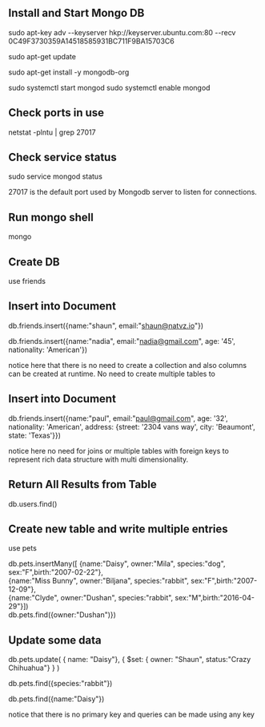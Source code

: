 ## Install and Start Mongo DB

  sudo apt-key adv --keyserver hkp://keyserver.ubuntu.com:80 --recv 0C49F3730359A14518585931BC711F9BA15703C6

  sudo apt-get update

  sudo apt-get install -y mongodb-org

  sudo systemctl start mongod
  sudo systemctl enable mongod

## Check ports in use

  netstat -plntu | grep 27017

## Check service status
  sudo service mongod status

27017 is the default port used by Mongodb server to listen for connections. 

## Run mongo shell

  mongo
 
## Create DB

  use friends
  
## Insert into Document

  db.friends.insert({name:"shaun", email:"shaun@natvz.io"})
  
  db.friends.insert({name:"nadia", email:"nadia@gmail.com", age: '45', nationality: 'American'})
  
notice here that there is no need to create a collection and also columns can be created at runtime.  No need to create multiple 
tables to 
  
## Insert into Document

  db.friends.insert({name:"paul", email:"paul@gmail.com", age: '32', nationality: 'American', address: {street: '2304 vans way',   city: 'Beaumont', state: 'Texas'}})
  
notice here no need for joins or multiple tables with foreign keys to represent rich data structure with multi dimensionality.
  
## Return All Results from Table

  db.users.find()
  

## Create new table and write multiple entries

  use pets
  
  db.pets.insertMany([
    {name:"Daisy", owner:"Mila", species:"dog", sex:"F",birth:"2007-02-22"},  
    {name:"Miss Bunny", owner:"Biljana", species:"rabbit", sex:"F",birth:"2007-12-09"},  
    {name:"Clyde", owner:"Dushan", species:"rabbit", sex:"M",birth:"2016-04-29"}])  
  db.pets.find({owner:"Dushan")})

## Update some data


  db.pets.update(
      { name: "Daisy"},
      {
          $set: { owner: "Shaun", status:"Crazy Chihuahua"}
      }
  )
  
  db.pets.find({species:"rabbit"})
  
  db.pets.find({name:"Daisy"})
  
 notice that there is no primary key and queries can be made using any key
 
